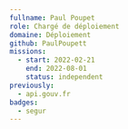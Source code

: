```yaml
---
fullname: Paul Poupet
role: Chargé de déploiement
domaine: Déploiement
github: PaulPoupett
missions:
  - start: 2022-02-21
    end: 2022-08-01
    status: independent
previously:
  - api.gouv.fr
badges:
  - segur
---
```

